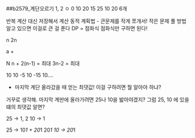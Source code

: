 ##b2579_계단오르기
1, 2
ㅇ
0 10 20 15 25 10 20 6개

반복 계산 대신 저장해서 계산
동적 계획법 - 큰문제를 작게 쪼개서!
작은 문제 풀 방법 알고 있으면 이걸로 큰 걸 푼다
DP = 점화식
점화식만 구하면 된다!

n
2n

a +

N
n + 2(n-1) = 최대
3n-2 = 최대

10 10 -5 10 -15 10....

- 마지막 계단 올라갔을 때 얻는 최댓값!
이걸 구하려면 뭘 알아야 하냐?

거꾸로 생각해.
마지막 계딴에 올라가려면 25나 10을 밟아야겠지?
그럼 25, 10 에 있을 떄의 최댓값 알면?

25 -> 1, 2
10 -> 1

25 -> 10*1 + 20*1
20*1
10 -> 20*1
